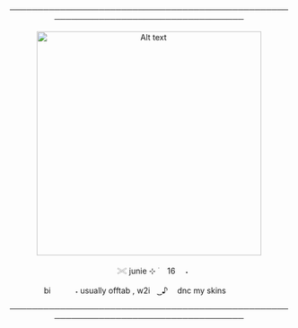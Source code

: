 <p align="center"> ────────────────────────────────────────────────────────────────────────────────────
<p align="center"> <img src="https://github.com/giannahundy-crypto/giannahundy-crypto/blob/c7fffea34023739b25428a0c3a6cc9e833f9768a/coloredtexture.png" alt="Alt text" width="400"/> 
<p align="center">ㅤ𓏵       junie        ⊹ ࣪       ㅤ16　 ˖
<p align="center">ㅤㅤㅤㅤbi　ㅤㅤ ˖ usually offtab , w2iㅤ ͜͜ ♪   ㅤdnc my skinsㅤㅤㅤㅤ　⠀ㅤㅤ

<p align="center"> ────────────────────────────────────────────────────────────────────────────────────
